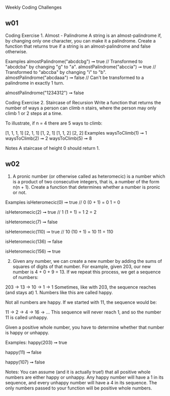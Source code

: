 Weekly Coding Challenges

## w01
Coding Exercise 1. Almost - Palindrome 
A string is an almost-palindrome if, by changing only one character, you can make it a palindrome. Create a function that returns true if a string is an almost-palindrome and false otherwise. 

Examples 
almostPalindrome("abcdcbg") ➞ true 
// Transformed to "abcdcba" by changing "g" to "a". 
almostPalindrome("abccia") ➞ true 
// Transformed to "abccba" by changing "i" to "b". 
almostPalindrome("abcdaaa") ➞ false 
// Can't be transformed to a palindrome in exactly 1 turn. 

almostPalindrome("1234312") ➞ false 

Coding Exercise 2. Staircase of Recursion 
Write a function that returns the number of ways a person can climb n stairs, where the person may only climb 1 or 2 steps at a time. 

To illustrate, if n = 4 there are 5 ways to climb: 

[1, 1, 1, 1] 
[2, 1, 1] 
[1, 2, 1] 
[1, 1, 2] 
[2, 2] 
Examples 
waysToClimb(1) ➞ 1 
waysToClimb(2) ➞ 2 
waysToClimb(5) ➞ 8 

Notes 
A staircase of height 0 should return 1.



## w02

1) A pronic number (or otherwise called as heteromecic) is a number which is a product of two consecutive integers, that is, a number of the form n(n + 1). Create a function that determines whether a number is pronic or not. 

Examples 
isHeteromecic(0) ➞ true 
// 0 (0 + 1) = 0 1 = 0 

isHeteromecic(2) ➞ true 
// 1 (1 + 1) = 1 2 = 2 

isHeteromecic(7) ➞ false 

isHeteromecic(110) ➞ true 
// 10 (10 + 1) = 10 11 = 110 

isHeteromecic(136) ➞ false 

isHeteromecic(156) ➞ true 

2) Given any number, we can create a new number by adding the sums of squares of digits of that number. For example, given 203, our new number is 4 + 0 + 9 = 13. If we repeat this process, we get a sequence of numbers: 

203 -> 13 -> 10 -> 1 -> 1 
Sometimes, like with 203, the sequence reaches (and stays at) 1. Numbers like this are called happy. 

Not all numbers are happy. If we started with 11, the sequence would be: 

11 -> 2 -> 4 -> 16 -> ... 
This sequence will never reach 1, and so the number 11 is called unhappy. 

Given a positive whole number, you have to determine whether that number is happy or unhappy. 

Examples: 
happy(203) ➞ true 

happy(11) ➞ false 

happy(107) ➞ false 

Notes: 
You can assume (and it is actually true!) that all positive whole numbers are either happy or unhappy. Any happy number will have a 1 in its sequence, and every unhappy number will have a 4 in its sequence. 
The only numbers passed to your function will be positive whole numbers. 



